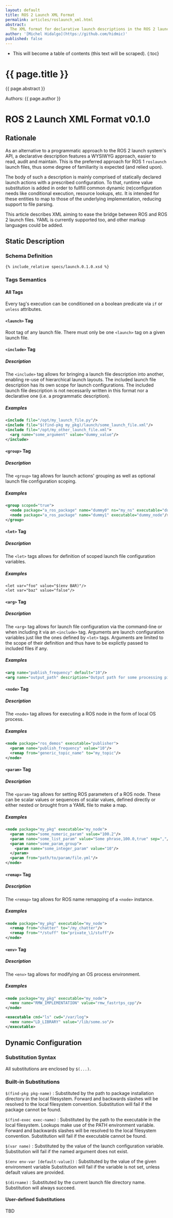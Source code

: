 ```yaml
---
layout: default
title: ROS 2 Launch XML Format
permalink: articles/roslaunch_xml.html
abstract:
  The XML format for declarative launch descriptions in the ROS 2 launch system.
author: '[Michel Hidalgo](https://github.com/hidmic)'
published: false
---
```


- This will become a table of contents (this text will be scraped).
{:toc}

# {{ page.title }}

<div class="abstract" markdown="1">
{{ page.abstract }}
</div>

Authors: {{ page.author }}


# ROS 2 Launch XML Format v0.1.0

## Rationale

As an alternative to a programmatic approach to the ROS 2 launch system's API, a declarative description features a WYSIWYG approach, easier to read, audit and maintain.
This is the preferred approach for ROS 1 `roslaunch` launch files, thus some degree of familiarity is expected (and relied upon).

The body of such a description is mainly comprised of statically declared launch actions with a prescribed configuration.
To that, runtime value substitution is added in order to fullfill common dynamic (re)configuration needs like conditional execution, resource lookups, etc.
It is intended for these entities to map to those of the underlying implementation, reducing support to file parsing.

This article describes XML aiming to ease the bridge between ROS and ROS 2 launch files.
YAML is currently supported too, and other markup languages could be added.

## Static Description

### Schema Definition

```xml
{% include_relative specs/launch.0.1.0.xsd %}
```

### Tags Semantics

#### All Tags

Every tag's execution can be conditioned on a boolean predicate via `if` or `unless` attributes.

#### `<launch>` Tag

Root tag of any launch file.
There must only be one `<launch>` tag on a given launch file.

#### `<include>` Tag

##### Description

The `<include>` tag allows for bringing a launch file description into another, enabling re-use of hierarchical launch layouts.
The included launch file description has its own scope for launch configurations.
The included launch file description is not necessarily written in this format nor a declarative one (i.e. a programmatic description).

##### Examples

```xml
<include file="/opt/my_launch_file.py"/>
<include file="$(find-pkg my_pkg)/launch/some_launch_file.xml"/>
<include file="/opt/my_other_launch_file.xml">
  <arg name="some_argument" value="dummy_value"/>
</include>
```

#### `<group>` Tag

##### Description

The `<group>` tag allows for launch actions' grouping as well as optional launch file configuration scoping.

##### Examples

```xml
<group scoped="true">
  <node package="a_ros_package" name="dummy0" ns="my_ns" executable="dummy_node"/>
  <node package="a_ros_package" name="dummy1" executable="dummy_node"/>
</group>
```

#### `<let>` Tag

##### Description

The `<let>` tags allows for definition of scoped launch file configuration variables.

##### Examples

```
<let var="foo" value="$(env BAR)"/>
<let var="baz" value="false"/>
```

#### `<arg>` Tag

##### Description

The `<arg>` tag allows for launch file configuration via the command-line or when including it via an `<include>` tag.
Arguments are launch configuration variables just like the ones defined by `<let>` tags.
Arguments are limited to the scope of their definition and thus have to be explictly passed to included files if any.

##### Examples

```xml
<arg name="publish_frequency" default="10"/>
<arg name="output_path" description="Output path for some processing pipeline"/>
```

#### `<node>` Tag

##### Description

The `<node>` tag allows for executing a ROS node in the form of local OS process.

##### Examples

```xml
<node package="ros_demos" executable="publisher">
  <param name="publish_frequency" value="10"/>
  <remap from="generic_topic_name" to="my_topic"/>
</node>
```

#### `<param>` Tag

##### Description

The `<param>` tag allows for setting ROS parameters of a ROS node. These
can be scalar values or sequences of scalar values, defined directly or
either nested or brought from a YAML file to make a map.

##### Examples

```xml
<node package="my_pkg" executable="my_node">
  <param name="some_numeric_param" value="100.2"/>
  <param name="some_list_param" value="Some phrase,100.0,true" sep=","/>
  <param name="some_param_group">
    <param name="some_integer_param" value="10"/>
  </param>
  <param from="path/to/param/file.yml"/>
</node>
```

#### `<remap>` Tag

##### Description

The `<remap>` tag allows for ROS name remapping of a `<node>` instance.

##### Examples

```xml
<node package="my_pkg" executable="my_node">
  <remap from="chatter" to="/my_chatter"/>
  <remap from="*/stuff" to="private_\1/stuff"/>
</node>
```

#### `<env>` Tag

##### Description

The `<env>` tag allows for modifying an OS process environment.

##### Examples

```xml
<node package="my_pkg" executable="my_node">
  <env name="RMW_IMPLEMENTATION" value="rmw_fastrtps_cpp"/>
</node>

<executable cmd="ls" cwd="/var/log">
  <env name="LD_LIBRARY" value="/lib/some.so"/>
</executable>
```

## Dynamic Configuration

### Substitution Syntax

All substitutions are enclosed by `$(...)`.

### Built-in Substitutions

`$(find-pkg pkg-name)`
: Substituted by the path to package installation directory in the local filesystem.
  Forward and backwards slashes will be resolved to the local filesystem convention.
  Substitution will fail if the package cannot be found.

`$(find-exec exec-name)`
: Substituted by the path to the executable in the local filesystem.
  Lookups make use of the PATH environment variable.
  Forward and backwards slashes will be resolved to the local filesystem convention.
  Substitution will fail if the executable cannot be found.

`$(var name)`
: Substituted by the value of the launch configuration variable.
  Substitution will fail if the named argument does not exist.

`$(env env-var [default-value])`
: Substituted by the value of the given environment variable
  Substitution will fail if the variable is not set, unless default values are provided.

`$(dirname)`
: Substituted by the current launch file directory name.
  Substitution will always succeed.

#### User-defined Substitutions

TBD
